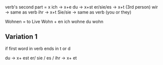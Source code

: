 verb's second part = x
ich -> x+e
du -> x+st
er/sie/es -> x+t (3rd person)
wir -> same as verb
ihr -> x+t
Sie/sie -> same as verb (you or they)

Wohnen = to Live
Wohn + en
ich wohne
du wohn



Variation 1
------------------
if first word in verb ends in t or d

du -> x+ est
er/ sie / es / ihr -> x+ et


